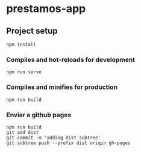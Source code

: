 # prestamos-app

## Project setup
```
npm install
```

### Compiles and hot-reloads for development
```
npm run serve
```

### Compiles and minifies for production
```
npm run build
```

### Enviar a github pages
```
npm run build
git add dist
git commit -m 'adding dist subtree'
git subtree push --prefix dist origin gh-pages

```

